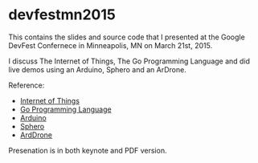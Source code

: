 # devfestmn2015

This contains the slides and source code that I presented at the Google DevFest Confernece in Minneapolis, MN on March 21st, 2015. 

I discuss The Internet of Things, The Go Programming Language and did live demos using an Arduino, Sphero and an ArDrone.

Reference:

* [Internet of Things](http://en.wikipedia.org/wiki/Internet_of_Things)
* [Go Programming Language](http://golang.org)
* [Arduino](http://arduino.cc)
* [Sphero](http://www.gosphero.com/)
* [ArdDrone](http://ardrone2.parrot.com/)

Presenation is in both keynote and PDF version.